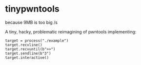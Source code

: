 # tinypwntools
because 9MB is too big /s

A tiny, hacky, problematic reimagining of pwntools implementing:

```
target = process("./example")
target.recvline()
target.recvuntil(b">>")
target.sendline(b"3")
target.interactive()
```
